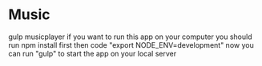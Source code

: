 # Music
gulp  musicplayer
if you want to run this app on your computer
you should run npm install first
then code "export NODE_ENV=development" 
now you can run "gulp" to start the app on your local server
